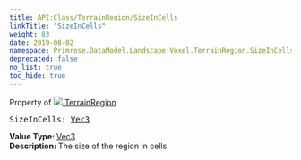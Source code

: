 ```yaml
---
title: API:Class/TerrainRegion/SizeInCells
linkTitle: "SizeInCells"
weight: 83
date: 2019-08-02
namespace: Primrose.DataModel.Landscape.Voxel.TerrainRegion.SizeInCells
deprecated: false
no_list: true
toc_hide: true
---
```

Property of <a href="/docs/api-reference/Class/TerrainRegion"><img src="/icons/silk/terrain.png"/>&nbsp;TerrainRegion</a>
<pre class="method-declaration">
SizeInCells: <a class="type" href="/docs/api-reference/DataType/Vec3">Vec3</a></pre>
<b>Value Type: </b>
<a class="type" href="/docs/api-reference/DataType/Vec3">Vec3</a>
<br/>
<b>Description: </b>
The size of the region in cells.

